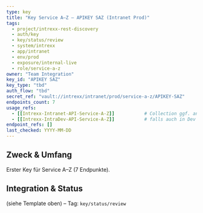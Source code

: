 ```yaml
---
type: key
title: "Key Service A–Z — APIKEY SAZ (Intranet Prod)"
tags:
  - project/intrexx-rest-discovery
  - auth/key
  - key/status/review
  - system/intrexx
  - app/intranet
  - env/prod
  - exposure/internal-live
  - role/service-a-z
owner: "Team Integration"
key_id: "APIKEY SAZ"
key_type: "tbd"
auth_flow: "tbd"
secret_ref: "vault://intrexx/intranet/prod/service-a-z/APIKEY-SAZ"
endpoints_count: 7
usage_refs:
  - [[Intrexx-Intranet-API-Service-A-Z]]           # Collection ggf. anlegen
  - [[Intrexx-IntraDev-API-Service-A-Z]]           # falls auch in Dev genutzt
endpoint_refs: []
last_checked: YYYY-MM-DD
---
```


## Zweck & Umfang
Erster Key für Service A–Z (7 Endpunkte).

## Integration & Status
(siehe Template oben) – Tag: `key/status/review`
